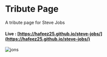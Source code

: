 # Tribute Page
A tribute page for Steve Jobs

#### Live : [https://hafeez25.github.io/steve-jobs/](https://hafeez25.github.io/steve-jobs/)


![jons](https://user-images.githubusercontent.com/83756518/139466560-8a4e1ac0-2965-4d35-b72f-5eda66a39094.png)
